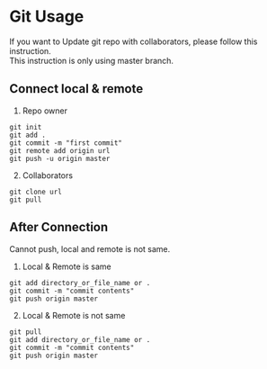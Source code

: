 # Git Usage
If you want to Update git repo with collaborators, please follow this instruction.  
This instruction is only using master branch.  

## Connect local & remote
1. Repo owner
  ```
  git init
  git add .
  git commit -m "first commit"
  git remote add origin url
  git push -u origin master
  ```
2. Collaborators
  ```
  git clone url
  git pull
  ```

## After Connection
Cannot push, local and remote is not same.  

1. Local & Remote is same
  ```
  git add directory_or_file_name or .
  git commit -m "commit contents"
  git push origin master
  ```
2. Local & Remote is not same
  ```
  git pull
  git add directory_or_file_name or .
  git commit -m "commit contents"
  git push origin master
  ```
